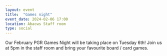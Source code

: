 ```yaml
---
layout: event
title:  "Games night"
event_date: 2024-02-06 17:00
location: Abacws Staff room
type: social
---
```


Our February PGR Games Night will be taking place on Tuesday 6th! Join us at 5pm in the staff room and bring your favourite board / card games.
